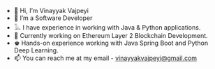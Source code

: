 - 👋 Hi, I’m Vinayyak Vajpeyi
- 👀 I’m a Software Developer
-  𓅓 I have experience in working with Java & Python applications.
- 🌱 Currently working on Ethereum Layer 2 Blockchain Development.
- ♚ Hands-on experience working with Java Spring Boot and Python Deep Learning.
- 📫 You can reach me at my email - vinayyakvajpeyi@gmail.com

<!---
vinayyak/vinayyak is a ✨ special ✨ repository because its `README.md` (this file) appears on your GitHub profile.
You can click the Preview link to take a look at your changes.
--->
